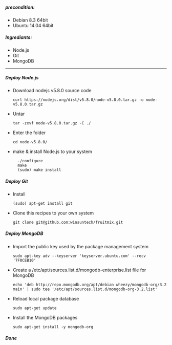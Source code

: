 ##### precondition:

* Debian 8.3 64bit
* Ubuntu 14.04 64bit

##### Ingrediants:

* Node.js
* Git
* MongoDB

***

##### Deploy Node.js

* Download nodejs v5.8.0 source code<p>
`curl https://nodejs.org/dist/v5.8.0/node-v5.8.0.tar.gz -o node-v5.8.0.tar.gz`<p>

* Untar<p>
`tar -zxvf node-v5.8.0.tar.gz -C ./`<p>

* Enter the folder<p>
`cd node-v5.8.0/`<p>

* make & install Node.js to your system<p>

        ./configure
        make
        (sudo) make install
        
##### Deploy Git

* Install<p>
`(sudo) apt-get install git`<p>

* Clone this recipes to your own system<p>
`git clone git@github.com:winsuntech/fruitmix.git`<p>

##### Deploy MongoDB

* Import the public key used by the package management system<p>
`sudo apt-key adv --keyserver 'keyserver.ubuntu.com' --recv '7F0CEB10'`<p>

* Create a /etc/apt/sources.list.d/mongodb-enterprise.list file for MongoDB<p>
`echo 'deb http://repo.mongodb.org/apt/debian wheezy/mongodb-org/3.2 main' | sudo tee '/etc/apt/sources.list.d/mongodb-org-3.2.list'`<p>

* Reload local package database<p>
`sudo apt-get update`<p>

* Install the MongoDB packages<p>
`sudo apt-get install -y mongodb-org`<p>

##### Done
